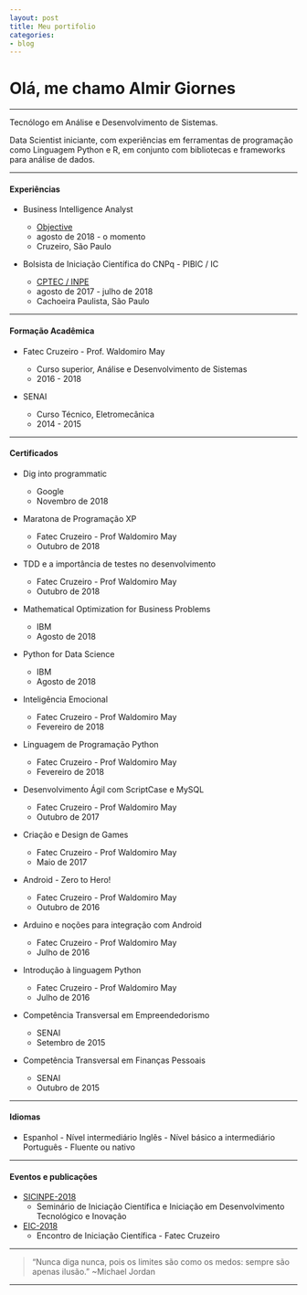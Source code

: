 ```yaml
---
layout: post
title: Meu portifolio
categories:
- blog
---
```


# Olá, me chamo Almir Giornes

---

Tecnólogo em Análise e Desenvolvimento de Sistemas.

Data Scientist iniciante, com experiências em ferramentas de programação como Linguagem Python e R, em conjunto com bibliotecas e frameworks para análise de dados.

---
#### Experiências

- Business Intelligence Analyst
  - [Objective](https://www.object1ve.com/)
  - agosto de 2018 - o momento
  - Cruzeiro, São Paulo

- Bolsista de Iniciação Científica do CNPq - PIBIC / IC
  - [CPTEC / INPE](http://www.inpe.br/)
  - agosto de 2017 - julho de 2018
  - Cachoeira Paulista, São Paulo

---

#### Formação Acadêmica

- Fatec Cruzeiro - Prof. Waldomiro May
  - Curso superior, Análise e Desenvolvimento de Sistemas
  - 2016 - 2018


- SENAI
  - Curso Técnico, Eletromecânica
  - 2014 - 2015

---

#### Certificados 
- Dig into programmatic
  - Google
  - Novembro de 2018

- Maratona de Programação XP
  - Fatec Cruzeiro - Prof Waldomiro May
  - Outubro de 2018

- TDD e a importância de testes no desenvolvimento
  - Fatec Cruzeiro - Prof Waldomiro May
  - Outubro de 2018

- Mathematical Optimization for Business Problems
  - IBM
  - Agosto de 2018

- Python for Data Science
  - IBM
  - Agosto de 2018

- Inteligência Emocional
  - Fatec Cruzeiro - Prof Waldomiro May
  - Fevereiro de 2018

- Linguagem de Programação Python
  - Fatec Cruzeiro - Prof Waldomiro May
  - Fevereiro de 2018

- Desenvolvimento Ágil com ScriptCase e MySQL
  - Fatec Cruzeiro - Prof Waldomiro May
  - Outubro de 2017

- Criação e Design de Games
  - Fatec Cruzeiro - Prof Waldomiro May
  - Maio de 2017

- Android - Zero to Hero!
  - Fatec Cruzeiro - Prof Waldomiro May
  - Outubro de 2016

- Arduino e noções para integração com Android
  - Fatec Cruzeiro - Prof Waldomiro May
  - Julho de 2016

- Introdução à linguagem Python
  - Fatec Cruzeiro - Prof Waldomiro May
  - Julho de 2016

- Competência Transversal em Empreendedorismo
  - SENAI
  - Setembro de 2015

- Competência Transversal em Finanças Pessoais
  - SENAI
  - Outubro de 2015

---
#### Idiomas
- Espanhol - Nível intermediário
Inglês - Nível básico a intermediário
Português - Fluente ou nativo

---

#### Eventos e publicações

- [SICINPE-2018](http://www.inpe.br/bolsas/arquivos/PROGRAMA_SICINPE_2018.pdf)
  * Seminário de Iniciação Científica e Iniciação em Desenvolvimento Tecnológico e Inovação
- [EIC-2018](https://www.fateccruzeiro.edu.br/eic/)
  * Encontro de Iniciação Científica - Fatec Cruzeiro

---

> “Nunca diga nunca, pois os limites são como os medos: sempre são apenas ilusão.” ~Michael Jordan

---
